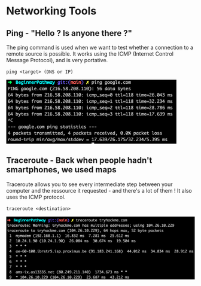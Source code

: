 # Networking Tools

## Ping - "Hello ? Is anyone there ?"
The ping command is used when we want to test whether a connection to a remote source is possible.
It works using the ICMP (Internet Control Message Protocol), and is very portative.
```
ping <target> (DNS or IP)
```
![Ping example](https://github.com/oghobhainn/TryHackMe/blob/main/images/ping.png)

## Traceroute - Back when people hadn't smartphones, we used maps

Traceroute allows you to see every intermediate step between your computer and the ressource it requested - and there's a lot of them !
It also uses the ICMP protocol.
```
traceroute <destination>
```
![Traceroute example](https://github.com/oghobhainn/TryHackMe/blob/main/images/traceroute.png)
